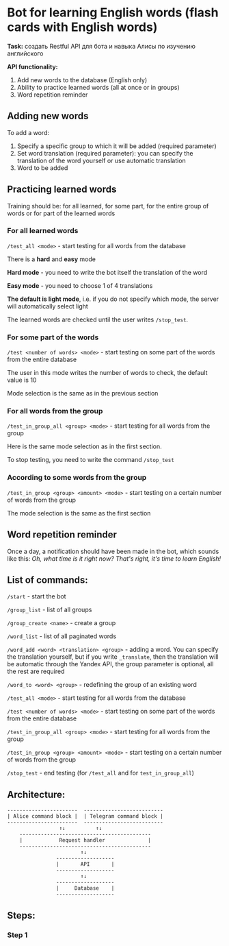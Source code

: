 # Bot for learning English words (flash cards with English words)

**Task:** создать Restful API  для бота и навыка Алисы по изучению английского

**API functionality:**

1. Add new words to the database (English only)
2. Ability to practice learned words (all at once or in groups)
3. Word repetition reminder

## Adding new words

To add a word:

1. Specify a specific group to which it will be added (required parameter)
2. Set word translation (required parameter): you can specify the translation of the word yourself or use automatic translation
3. Word to be added

## Practicing learned words

Training should be: for all learned, for some part, for the entire group of words or for part of the learned words

### For all learned words

`/test_all <mode>` - start testing for all words from the database

There is a **hard** and **easy** mode

**Hard mode** - you need to write the bot itself the translation of the word

**Easy mode** - you need to choose 1 of 4 translations

**The default is light mode**, i.e. if you do not specify which mode, the server will automatically select light

The learned words are checked until the user writes `/stop_test`.

### For some part of the words

`/test <number of words> <mode>` - start testing on some part of the words from the entire database

The user in this mode writes the number of words to check, the default value is 10

Mode selection is the same as in the previous section

### For all words from the group

`/test_in_group_all <group> <mode>` - start testing for all words from the group

Here is the same mode selection as in the first section.

To stop testing, you need to write the command `/stop_test`

### According to some words from the group

`/test_in_group <group> <amount> <mode>` - start testing on a certain number of words from the group

The mode selection is the same as the first section

## Word repetition reminder

Once a day, a notification should have been made in the bot, which sounds like this: *Oh, what time is it right now? That's right, it's time to learn English!*

## List of commands:

`/start` - start the bot

`/group_list` - list of all groups

`/group_create <name>` - create a group

`/word_list` - list of all paginated words

`/word_add <word> <translation> <group>` - adding a word. You can specify the translation yourself, but if you write `_translate`, then the translation will be automatic through the Yandex API, the group parameter is optional, all the rest are required

`/word_to <word> <group>` - redefining the group of an existing word

`/test_all <mode>` - start testing for all words from the database

`/test <number of words> <mode>` - start testing on some part of the words from the entire database

`/test_in_group_all <group> <mode>` - start testing for all words from the group

`/test_in_group <group> <amount> <mode>` - start testing on a certain number of words from the group

`/stop_test` - end testing (for `/test_all` and for `test_in_group_all`)

## Architecture:

    -----------------------  --------------------------
    | Alice command block |  | Telegram command block |
    -----------------------  --------------------------
                     ↑↓          ↑↓
        -------------------------------------------
        |            Request handler              |
        -------------------------------------------
                            ↑↓
                    -------------------
                    |       API       |
                    -------------------
                            ↑↓   
                    -------------------
                    |     Database    |
                    -------------------
                    
## Steps:

### Step 1
